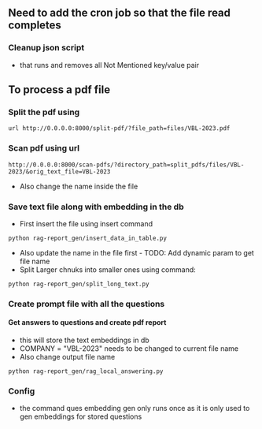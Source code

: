 ## Need to add the cron job so that the file read completes


### Cleanup json script

-  that runs and removes all Not Mentioned key/value pair

## To process a pdf file

### Split the pdf using
```
url http://0.0.0.0:8000/split-pdf/?file_path=files/VBL-2023.pdf
```

### Scan pdf using url
```
http://0.0.0.0:8000/scan-pdfs/?directory_path=split_pdfs/files/VBL-2023/&orig_text_file=VBL-2023
```
- Also change the name inside the file

### Save text file along with embedding in the db

- First insert the file using insert command
```
python rag-report_gen/insert_data_in_table.py
```
- Also update the name in the file first - TODO: Add dynamic param to get file name
- Split Larger chnuks into smaller ones using command:
```
python rag-report_gen/split_long_text.py
```


### Create prompt file with all the questions

#### Get answers to questions and create pdf report
- this will store the text embeddings in db
- COMPANY = "VBL-2023" needs to be changed to current file name
- Also change output file name
```
python rag-report_gen/rag_local_answering.py 
```


### Config
- the command ques embedding gen only runs once as it is only used to gen embeddings for stored questions